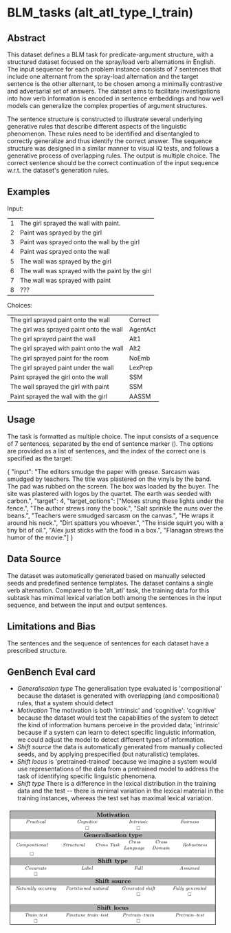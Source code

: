 # BLM_tasks (alt_atl_type_I_train)

## Abstract
This dataset defines a BLM task for predicate-argument structure, with a structured dataset focused on the spray/load verb alternations in English. The input sequence for each problem instance consists of 7 sentences that include one alternant from the spray-load alternation and the target sentence is the other alternant, to be chosen among a minimally contrastive and adversarial set of answers. The dataset aims to facilitate investigations into how verb information is encoded in sentence embeddings and how well models can generalize the complex properties of argument structures.

The sentence structure is constructed to illustrate several underlying generative rules that describe different aspects of the linguistic phenomenon. These rules need to be identified and disentangled to correctly generalize and thus identify the correct answer. The sequence structure was designed in a similar manner to visual IQ tests, and follows a generative process of overlapping rules. The output is multiple choice. The correct sentence should be the correct continuation of the input sequence w.r.t. the dataset's generation rules.


## Examples
Input:

|   |                                                 |
|---|-------------------------------------------------|
| 1 | The girl sprayed the wall with paint.           |
| 2 | Paint was sprayed by the girl                   |
| 3 | Paint was sprayed onto the wall by the girl     |
| 4 | Paint was sprayed onto the wall                 |
| 5 | The wall was sprayed by the girl                |
| 6 | The wall was sprayed with the paint by the girl |
| 7 | The wall was sprayed with paint                 |
| 8 | ???                                             |

Choices:

|                                           |          |
|-------------------------------------------|----------|
| The girl sprayed paint onto the wall      | Correct  |
| The girl was sprayed paint onto the wall  | AgentAct |
| The girl sprayed paint the wall           | Alt1     |
| The girl sprayed with paint onto the wall | Alt2     |
| The girl sprayed paint for the room       | NoEmb    |
| The girl sprayed paint under the wall     | LexPrep  |
| Paint sprayed the girl onto the wall      | SSM      |
| The wall sprayed the girl with paint      | SSM      |
| Paint sprayed the wall with the girl      | AASSM    |

## Usage
The task is formatted as multiple choice. The input consists of a sequence of 7 sentences, separated by the end of sentence marker (</s>). The options are provided as a list of sentences, and the index of the correct one is specified as the target:

{
   "input": "The editors smudge the paper with grease. </s> Sarcasm was smudged by teachers. </s> The title was plastered on the vinyls by the band. </s> The pad was rubbed on the screen. </s> The box was loaded by the buyer. </s> The site was plastered with logos by the quartet. </s> The earth was seeded with carbon.", 
   "target": 4, 
   "target_options": ["Moses strung these lights under the fence.", "The author strews irony the book.", "Salt sprinkle the nuns over the beans.", "Teachers were smudged sarcasm on the canvas.", "He wraps it around his neck.", "Dirt spatters you whoever.", "The inside squirt you with a tiny bit of oil.", "Alex just sticks with the food in a box.", "Flanagan strews the humor of the movie."]
}

## Data Source
The dataset was automatically generated based on manually selected seeds and predefined sentence templates. The dataset contains a single verb alternation. Compared to the 'alt_atl' task, the training data for this subtask has minimal lexical variation both among the sentences in the input sequence, and between the input and output sentences.

## Limitations and Bias
The sentences and the sequence of sentences for each dataset have a prescribed structure. 

## GenBench Eval card

- *Generalisation type* The generalisation type evaluated is 'compositional' because the dataset is generated with overlapping (and compositional) rules, that a system should detect
- *Motivation* The motivation is both 'intrinsic' and 'cognitive': 'cognitive' because the dataset would test the capabilities of the system to detect the kind of information humans perceive in the provided data; 'intrinsic' because if a system can learn to detect specific linguistic information, we could adjust the model to detect different types of information.
- *Shift source* the data is automatically generated from manually collected seeds, and by applying prespecified (but naturalistic) templates.
- *Shift locus* is 'pretrained-trained' because we imagine a system would use representations of the data from a pretrained model to address the task of identifying specific linguistic phenomena.
- *Shift type* There is a difference in the lexical distribution in the training data and the test -- there is minimal variation in the lexical material in the training instances, whereas the test set has maximal lexical variation.


![GenBench Eval Card](GenBench_eval_card.png)

